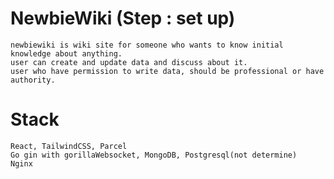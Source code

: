 # NewbieWiki (Step : set up)

    newbiewiki is wiki site for someone who wants to know initial knowledge about anything.
    user can create and update data and discuss about it.
    user who have permission to write data, should be professional or have authority.

# Stack

    React, TailwindCSS, Parcel
    Go gin with gorillaWebsocket, MongoDB, Postgresql(not determine)
    Nginx
